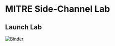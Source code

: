 # MITRE Side-Channel Lab

## Launch Lab
[![Binder](https://mybinder.org/badge_logo.svg)](https://mybinder.org/v2/gh/janisbent/sc-lab/biohacking?filepath=lab.ipynb)
